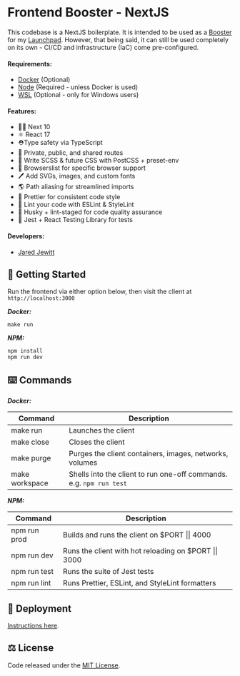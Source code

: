 # Frontend Booster - NextJS

This codebase is a NextJS boilerplate. It is intended to be used as a
[Booster](https://github.com/jared-jewitt/booster-guidelines) for my [Launchpad](https://github.com/jared-jewitt/launchpad).
However, that being said, it can still be used completely on its own - CI/CD and infrastructure (IaC) come pre-configured.

#### Requirements:

- [Docker](https://www.docker.com/) (Optional)
- [Node](https://nodejs.org/en/) (Required - unless Docker is used)
- [WSL](https://docs.microsoft.com/en-us/windows/wsl/install-win10) (Optional - only for Windows users)

#### Features:

- 👏🏼 Next 10
- ⚛️ React 17
- ⛑️Type safety via TypeScript
- 🔐 Private, public, and shared routes
- 💄 Write SCSS & future CSS with PostCSS + preset-env
- 🎯 Browserslist for specific browser support
- 🖊 Add SVGs, images, and custom fonts
- 🌎 Path aliasing for streamlined imports
- 🌈 Prettier for consistent code style
- 👀 Lint your code with ESLint & StyleLint
- 🐺 Husky + lint-staged for code quality assurance
- 🧪 Jest + React Testing Library for tests

#### Developers:

- [Jared Jewitt](https://jared-jewitt.github.io/)

## 🏃 Getting Started

Run the frontend via either option below, then visit the client at `http://localhost:3000`

**_Docker:_**

```
make run
```

**_NPM:_**

```
npm install
npm run dev
```

## ⌨️ Commands

**_Docker:_**

| Command        | Description                                                         |
| -------------- | ------------------------------------------------------------------- |
| make run       | Launches the client                                                 |
| make close     | Closes the client                                                   |
| make purge     | Purges the client containers, images, networks, volumes             |
| make workspace | Shells into the client to run one-off commands. e.g. `npm run test` |

**_NPM:_**

| Command      | Description                                                   |
| ------------ | ------------------------------------------------------------- |
| npm run prod | Builds and runs the client on $PORT &#124;&#124; 4000         |
| npm run dev  | Runs the client with hot reloading on $PORT &#124;&#124; 3000 |
| npm run test | Runs the suite of Jest tests                                  |
| npm run lint | Runs Prettier, ESLint, and StyleLint formatters               |

## 🚀 Deployment

[Instructions here](DEPLOYMENT.md).

## ⚖️ License

Code released under the [MIT License](LICENSE).
